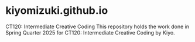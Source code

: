 # kiyomizuki.github.io
CT120: Intermediate Creative Coding
This repository holds the work done in Spring Quarter 2025 for CT120: Intermediate Creative Coding by Kiyo.

